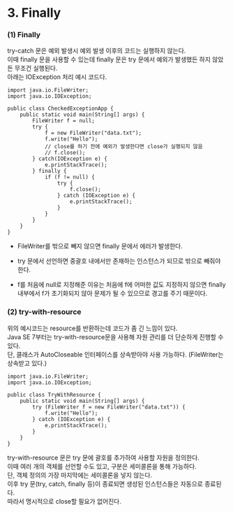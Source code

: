 <h1> <strong> 3. Finally </strong> </h1>

<h3> <strong> (1) Finally </strong> </h3>

try-catch 문은 예외 발생시 예외 발생 이후의 코드는 실행하지 않는다. <br>
이때 finally 문을 사용할 수 있는데 finally 문은 try 문에서 예외가 발생했든 하지 않았든 무조건 실행된다. <br>
아래는 IOException 처리 예시 코드다.

```(java)
import java.io.FileWriter;
import java.io.IOException;

public class CheckedExceptionApp {
	public static void main(String[] args) {
		FileWriter f = null; 
		try {
			f = new FileWriter("data.txt");
			f.write("Hello");
			// close를 하기 전에 예외가 발생한다면 close가 실행되지 않음
			// f.close();
		} catch(IOException e) {
			e.printStackTrace();
		} finally {
			if (f != null) {
				try {
					f.close();
				} catch (IOException e) {
					e.printStackTrace();
				}
			}			
		}
	}
}
```

* FileWriter를 밖으로 빼지 않으면 finally 문에서 에러가 발생한다.
 - try 문에서 선언하면 중괄호 내에서만 존재하는 인스턴스가 되므로 밖으로 빼줘야 한다.
 * f를 처음에 null로 지정해준 이유는 처음에 f에 어떠한 값도 지정하지 않으면 finally 내부에서 f가 초기화되지 않아 문제가 될 수 있으므로 경고를 주기 때문이다.

<h3> <strong> (2) try-with-resource </strong> </h3>

위의 예시코드는 resource를 반환하는데 코드가 좀 긴 느낌이 있다. <br>
Java SE 7부터는 try-with-resource문을 사용해 자원 관리를 더 단순하게 진행할 수 있다. <br>
단, 클래스가 AutoCloseable 인터페이스를 상속받아야 사용 가능하다. (FileWriter는 상속받고 있다.)

```(java)
import java.io.FileWriter;
import java.io.IOException;

public class TryWithResource {
	public static void main(String[] args) {
		try (FileWriter f = new FileWriter("data.txt")) {
			f.write("Hello");
		} catch (IOException e) {
			e.printStackTrace();
		}
	}
}
```

try-with-resource 문은 try 문에 괄호를 추가하여 사용할 자원을 정의한다. <br>
이때 여러 개의 객체를 선언할 수도 있고, 구분은 세미콜론을 통해 가능하다. <br>
단, 객체 정의의 가장 마지막에는 세미콜론을 넣지 않는다. <br>
이후 try 문(try, catch, finally 등)이 종료되면 생성된 인스턴스들은 자동으로 종료된다. <br>
따라서 명시적으로 close할 필요가 없어진다.
